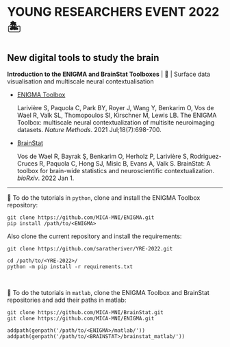 #  YOUNG RESEARCHERS EVENT 2022 🏝
## New digital tools to study the brain

**Introduction to the ENIGMA and BrainStat Toolboxes** | 🧰 | Surface data visualisation and multiscale neural contextualisation

- [ ENIGMA Toolbox ](https://enigma-toolbox.readthedocs.io/en/latest/)

    Larivière S, Paquola C, Park BY, Royer J, Wang Y, Benkarim O, Vos de Wael R, Valk SL, Thomopoulos SI, Kirschner M, Lewis LB. The ENIGMA Toolbox: multiscale neural contextualization of multisite neuroimaging datasets. _Nature Methods_. 2021 Jul;18(7):698-700.
    
- [ BrainStat ](https://brainstat.readthedocs.io/en/master/)

    Vos de Wael R, Bayrak Ş, Benkarim O, Herholz P, Larivière S, Rodriguez-Cruces R, Paquola C, Hong SJ, Misic B, Evans A, Valk S. BrainStat: A toolbox for brain-wide statistics and neuroscientific contextualization. _bioRxiv_. 2022 Jan 1.

---

 
🐍 To do the tutorials in `python`, clone and install the ENIGMA Toolbox repository:
```
git clone https://github.com/MICA-MNI/ENIGMA.git
pip install /path/to/<ENIGMA>
```
Also clone the current repository and install the requirements:
```
git clone https://github.com/saratheriver/YRE-2022.git

cd /path/to/<YRE-2022>/
python -m pip install -r requirements.txt
```
 <br>

🌋 To do the tutorials in `matlab`, clone the ENIGMA Toolbox and BrainStat repositories and add their paths in matlab:
```
git clone https://github.com/MICA-MNI/BrainStat.git
git clone https://github.com/MICA-MNI/ENIGMA.git

addpath(genpath('/path/to/<ENIGMA>/matlab/'))
addpath(genpath('/path/to/<BRAINSTAT>/brainstat_matlab/'))
```
